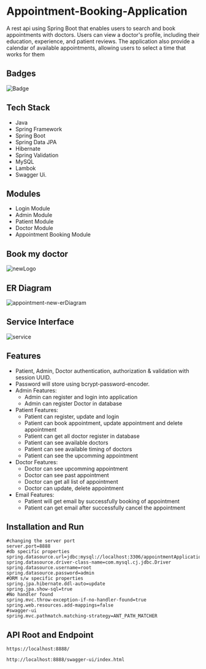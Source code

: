 # Appointment-Booking-Application

A rest api using Spring Boot that enables users to search and book appointments with doctors. Users can view a doctor's profile, including their education, experience, and patient reviews. The application also provide a calendar of available appointments, allowing users to select a time that works for them


## Badges

![Badge](https://visitor-counter-badge.vercel.app/api/suranjanachary/glad-creator-1065)

## Tech Stack
- Java
- Spring Framework
- Spring Boot
- Spring Data JPA
- Hibernate
- Spring Validation
- MySQL
- Lambok
- Swagger Ui.

## Modules
- Login Module
- Admin Module
- Patient Module
- Doctor Module
- Appointment Booking Module

## Book my doctor

![newLogo](https://user-images.githubusercontent.com/76080960/225695585-b424af0b-208f-4a92-b253-c323b5907b48.png)

## ER Diagram

![appointment-new-erDiagram](https://user-images.githubusercontent.com/76080960/227708841-feffffa8-8d04-4dda-aba6-4175bea89995.png)

## Service Interface

![service](https://user-images.githubusercontent.com/76080960/225707544-217309d9-79c8-41ec-abfa-69162e4e1f82.png)

## Features

- Patient, Admin, Doctor authentication, authorization & validation with session UUID.
- Password will store using bcrypt-password-encoder.
- Admin Features:
  - Admin can register and login into application
  - Admin can register Doctor in database
- Patient Features:
  - Patient can register, update and login
  - Patient can book appointment, update appointment and delete appointment
  - Patient can get all doctor register in database
  - Patient can see available doctors
  - Patient can see available timing of doctors
  - Patient can see the upcomming appointment
- Doctor Features:
  - Doctor can see upcomming appointment
  - Doctor can see past appointment
  - Doctor can get all list of appointment
  - Doctor can update, delete appointment
- Email Features:
  - Patient will get email by successfully booking of appointment
  - Patient can get email after successfully cancel the appointment
 
 ## Installation and Run

```
#changing the server port
server.port=8888
#db specific properties
spring.datasource.url=jdbc:mysql://localhost:3306/appointmentApplication
spring.datasource.driver-class-name=com.mysql.cj.jdbc.Driver
spring.datasource.username=root
spring.datasource.password=admin
#ORM s/w specific properties
spring.jpa.hibernate.ddl-auto=update
spring.jpa.show-sql=true
#No handler found
spring.mvc.throw-exception-if-no-handler-found=true
spring.web.resources.add-mappings=false
#swagger-ui
spring.mvc.pathmatch.matching-strategy=ANT_PATH_MATCHER
```

## API Root and Endpoint

```
https://localhost:8888/
```

```
http://localhost:8888/swagger-ui/index.html
```
